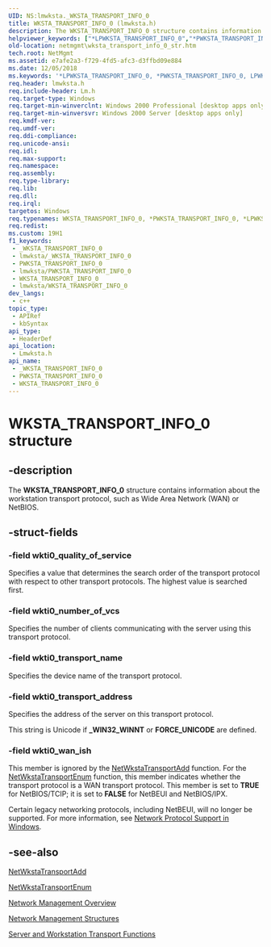 ```yaml
---
UID: NS:lmwksta._WKSTA_TRANSPORT_INFO_0
title: WKSTA_TRANSPORT_INFO_0 (lmwksta.h)
description: The WKSTA_TRANSPORT_INFO_0 structure contains information about the workstation transport protocol, such as Wide Area Network (WAN) or NetBIOS.
helpviewer_keywords: ["*LPWKSTA_TRANSPORT_INFO_0","*PWKSTA_TRANSPORT_INFO_0","LPWKSTA_TRANSPORT_INFO_0","LPWKSTA_TRANSPORT_INFO_0 structure pointer [Network Management]","PWKSTA_TRANSPORT_INFO_0","PWKSTA_TRANSPORT_INFO_0 structure pointer [Network Management]","WKSTA_TRANSPORT_INFO_0","WKSTA_TRANSPORT_INFO_0 structure [Network Management]","_win32_wksta_transport_info_0_str","lmwksta/LPWKSTA_TRANSPORT_INFO_0","lmwksta/PWKSTA_TRANSPORT_INFO_0","lmwksta/WKSTA_TRANSPORT_INFO_0","netmgmt.wksta_transport_info_0_str"]
old-location: netmgmt\wksta_transport_info_0_str.htm
tech.root: NetMgmt
ms.assetid: e7afe2a3-f729-4fd5-afc3-d3ffbd09e884
ms.date: 12/05/2018
ms.keywords: '*LPWKSTA_TRANSPORT_INFO_0, *PWKSTA_TRANSPORT_INFO_0, LPWKSTA_TRANSPORT_INFO_0, LPWKSTA_TRANSPORT_INFO_0 structure pointer [Network Management], PWKSTA_TRANSPORT_INFO_0, PWKSTA_TRANSPORT_INFO_0 structure pointer [Network Management], WKSTA_TRANSPORT_INFO_0, WKSTA_TRANSPORT_INFO_0 structure [Network Management], _win32_wksta_transport_info_0_str, lmwksta/LPWKSTA_TRANSPORT_INFO_0, lmwksta/PWKSTA_TRANSPORT_INFO_0, lmwksta/WKSTA_TRANSPORT_INFO_0, netmgmt.wksta_transport_info_0_str'
req.header: lmwksta.h
req.include-header: Lm.h
req.target-type: Windows
req.target-min-winverclnt: Windows 2000 Professional [desktop apps only]
req.target-min-winversvr: Windows 2000 Server [desktop apps only]
req.kmdf-ver: 
req.umdf-ver: 
req.ddi-compliance: 
req.unicode-ansi: 
req.idl: 
req.max-support: 
req.namespace: 
req.assembly: 
req.type-library: 
req.lib: 
req.dll: 
req.irql: 
targetos: Windows
req.typenames: WKSTA_TRANSPORT_INFO_0, *PWKSTA_TRANSPORT_INFO_0, *LPWKSTA_TRANSPORT_INFO_0
req.redist: 
ms.custom: 19H1
f1_keywords:
 - _WKSTA_TRANSPORT_INFO_0
 - lmwksta/_WKSTA_TRANSPORT_INFO_0
 - PWKSTA_TRANSPORT_INFO_0
 - lmwksta/PWKSTA_TRANSPORT_INFO_0
 - WKSTA_TRANSPORT_INFO_0
 - lmwksta/WKSTA_TRANSPORT_INFO_0
dev_langs:
 - c++
topic_type:
 - APIRef
 - kbSyntax
api_type:
 - HeaderDef
api_location:
 - Lmwksta.h
api_name:
 - _WKSTA_TRANSPORT_INFO_0
 - PWKSTA_TRANSPORT_INFO_0
 - WKSTA_TRANSPORT_INFO_0
---
```


# WKSTA_TRANSPORT_INFO_0 structure


## -description

The 
				<b>WKSTA_TRANSPORT_INFO_0</b> structure contains information about the workstation transport protocol, such as Wide Area Network (WAN) or NetBIOS.

## -struct-fields

### -field wkti0_quality_of_service

Specifies a value that determines the search order of the transport protocol with respect to other transport protocols. The highest value is searched first.

### -field wkti0_number_of_vcs

Specifies the number of clients communicating with the server using this transport protocol.

### -field wkti0_transport_name

Specifies the device name of the transport protocol.

### -field wkti0_transport_address

Specifies the address of the server on this transport protocol.

This string is Unicode if  <b>_WIN32_WINNT</b> or <b>FORCE_UNICODE</b> are defined.

### -field wkti0_wan_ish

This member is ignored by the 
<a href="/windows/desktop/api/lmwksta/nf-lmwksta-netwkstatransportadd">NetWkstaTransportAdd</a> function. For the 
<a href="/windows/desktop/api/lmwksta/nf-lmwksta-netwkstatransportenum">NetWkstaTransportEnum</a> function, this member indicates whether the transport protocol is a WAN transport protocol. This member is set to <b>TRUE</b> for NetBIOS/TCIP; it is set to <b>FALSE</b> for NetBEUI and NetBIOS/IPX. 




Certain legacy networking protocols, including NetBEUI, will no longer be supported. For more information, see 
<a href="/windows/desktop/WinSock/network-protocol-support-in-windows">Network Protocol Support in Windows</a>.

## -see-also

<a href="/windows/desktop/api/lmwksta/nf-lmwksta-netwkstatransportadd">NetWkstaTransportAdd</a>



<a href="/windows/desktop/api/lmwksta/nf-lmwksta-netwkstatransportenum">NetWkstaTransportEnum</a>



<a href="/windows/desktop/NetMgmt/network-management">Network Management Overview</a>



<a href="/windows/desktop/NetMgmt/network-management-structures">Network Management Structures</a>



<a href="/windows/desktop/NetMgmt/server-and-workstation-transport-functions">Server and Workstation Transport Functions</a>

